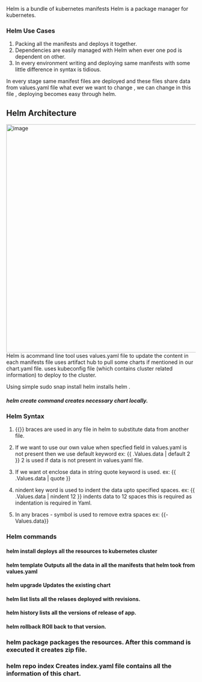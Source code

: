 Helm is a bundle of kubernetes manifests
Helm is a package manager for kubernetes. 

### Helm Use Cases

1.  Packing all the manifests and deploys it together.
2. Dependencies are easily managed with Helm when ever one pod is dependent on other.
3. In every environment writing and deploying same manifests with some little difference in syntax is tidious.


In every stage same manifest files are deployed and these files  share data from values.yaml file what ever we want to change , we can change in this file ,
deploying becomes easy through helm.

## Helm Architecture 

<img width="605" alt="image" src="https://github.com/KORLA2/Kubernetes/assets/96729391/21a15615-347f-487b-8f17-7b0df3a1ec34">
Helm is acommand line tool uses values.yaml file to update the content in each manifests file uses artifact hub to pull some charts if mentioned in our chart.yaml file.
uses kubeconfig file (which contains cluster related information) to deploy to the cluster.

Using simple sudo snap install helm installs helm .
##### helm create <Chart Name> command creates necessary chart locally.

### Helm Syntax

1. {{}} braces are used in any file in helm to substitute data from another file.
2. If we want to use our own value when specfied field in values.yaml is not present then we use default keyword
     ex: {{ .Values.data | default 2 }} 2 is used if data is not present in values.yaml file.

3. If we want ot enclose data in string quote keyword is used.
     ex: {{ .Values.data | quote }}
4. nindent key word is used to indent the data upto specified spaces.
   ex: {{ .Values.data | nindent 12 }} indents data to 12 spaces this is required as indentation is required in Yaml.

5. In any braces - symbol is used to remove extra spaces 
   ex: {{-Values.data}}
   
### Helm commands
 ####  helm install <Release Name>  deploys all the resources  to kubernetes cluster 
 #### helm template <Location of Manifests> Outputs all the data in all the manifests that helm took from values.yaml
 #### helm upgrade <Release name> Updates the existing chart
 #### helm list  lists all the relases deployed with revisions.
 #### helm history <Release Name> lists all the versions of release of app.
 #### helm rollback <Release Name > <Revision Name> ROll back to that version.
 ### helm package <Location of Manifests> packages the resources. After this command is executed it creates zip file.
 ### helm repo index <Location of above zip file> Creates index.yaml file contains all the information of this chart.

  


